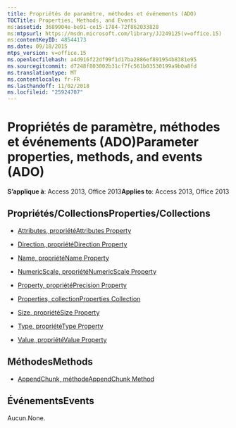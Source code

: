 ```yaml
---
title: Propriétés de paramètre, méthodes et événements (ADO)
TOCTitle: Properties, Methods, and Events
ms:assetid: 3689904e-be91-ce15-1784-72f862033828
ms:mtpsurl: https://msdn.microsoft.com/library/JJ249125(v=office.15)
ms:contentKeyID: 48544173
ms.date: 09/18/2015
mtps_version: v=office.15
ms.openlocfilehash: a4d916f22df99f1d17ba2886ef891954b8381e95
ms.sourcegitcommit: d7248f803002b31cf7fc561b03530199a9b0a8fd
ms.translationtype: MT
ms.contentlocale: fr-FR
ms.lasthandoff: 11/02/2018
ms.locfileid: "25924707"
---
```

# <a name="parameter-properties-methods-and-events-ado"></a><span data-ttu-id="eda3d-102">Propriétés de paramètre, méthodes et événements (ADO)</span><span class="sxs-lookup"><span data-stu-id="eda3d-102">Parameter properties, methods, and events (ADO)</span></span>


<span data-ttu-id="eda3d-103">**S’applique à**: Access 2013, Office 2013</span><span class="sxs-lookup"><span data-stu-id="eda3d-103">**Applies to**: Access 2013, Office 2013</span></span>

## <a name="propertiescollections"></a><span data-ttu-id="eda3d-104">Propriétés/Collections</span><span class="sxs-lookup"><span data-stu-id="eda3d-104">Properties/Collections</span></span>

- [<span data-ttu-id="eda3d-105">Attributes, propriété</span><span class="sxs-lookup"><span data-stu-id="eda3d-105">Attributes Property</span></span>](attributes-property-ado.md)

- [<span data-ttu-id="eda3d-106">Direction, propriété</span><span class="sxs-lookup"><span data-stu-id="eda3d-106">Direction Property</span></span>](direction-property-ado.md)

- [<span data-ttu-id="eda3d-107">Name, propriété</span><span class="sxs-lookup"><span data-stu-id="eda3d-107">Name Property</span></span>](name-property-ado.md)

- [<span data-ttu-id="eda3d-108">NumericScale, propriété</span><span class="sxs-lookup"><span data-stu-id="eda3d-108">NumericScale Property</span></span>](numericscale-property-ado.md)

- [<span data-ttu-id="eda3d-109">Property, propriété</span><span class="sxs-lookup"><span data-stu-id="eda3d-109">Precision Property</span></span>](precision-property-ado.md)

- [<span data-ttu-id="eda3d-110">Properties, collection</span><span class="sxs-lookup"><span data-stu-id="eda3d-110">Properties Collection</span></span>](properties-collection-ado.md)

- [<span data-ttu-id="eda3d-111">Size, propriété</span><span class="sxs-lookup"><span data-stu-id="eda3d-111">Size Property</span></span>](size-property-ado.md)

- [<span data-ttu-id="eda3d-112">Type, propriété</span><span class="sxs-lookup"><span data-stu-id="eda3d-112">Type Property</span></span>](type-property-ado.md)

- [<span data-ttu-id="eda3d-113">Value, propriété</span><span class="sxs-lookup"><span data-stu-id="eda3d-113">Value Property</span></span>](value-property-ado.md)

## <a name="methods"></a><span data-ttu-id="eda3d-114">Méthodes</span><span class="sxs-lookup"><span data-stu-id="eda3d-114">Methods</span></span>

- [<span data-ttu-id="eda3d-115">AppendChunk, méthode</span><span class="sxs-lookup"><span data-stu-id="eda3d-115">AppendChunk Method</span></span>](appendchunk-method-ado.md)

## <a name="events"></a><span data-ttu-id="eda3d-116">Événements</span><span class="sxs-lookup"><span data-stu-id="eda3d-116">Events</span></span>

<span data-ttu-id="eda3d-117">Aucun.</span><span class="sxs-lookup"><span data-stu-id="eda3d-117">None.</span></span>

